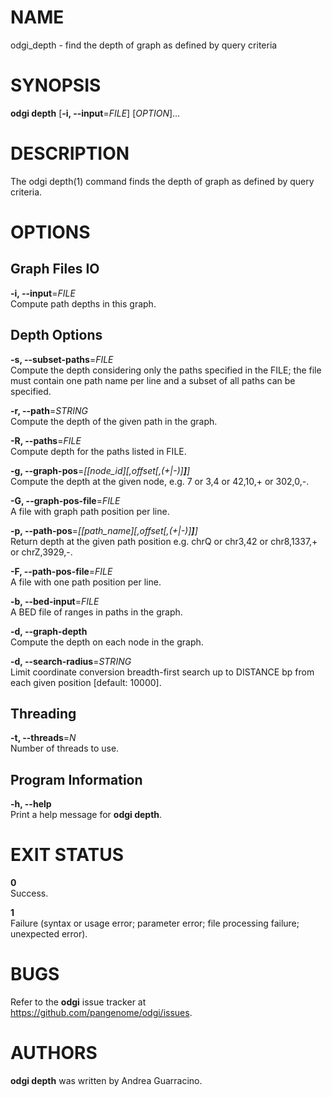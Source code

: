 # NAME

odgi\_depth - find the depth of graph as defined by query criteria

# SYNOPSIS

**odgi depth** \[**-i, --input**=*FILE*\] \[*OPTION*\]…

# DESCRIPTION

The odgi depth(1) command finds the depth of graph as defined by query criteria.

# OPTIONS

## Graph Files IO

**-i, --input**=*FILE*  
Compute path depths in this graph.

## Depth Options

**-s, --subset-paths**=*FILE*  
Compute the depth considering only the paths specified in the FILE; the file must contain one path name per line and a subset of all paths can be specified.

**-r, --path**=*STRING*  
Compute the depth of the given path in the graph.

**-R, --paths**=*FILE*  
Compute depth for the paths listed in FILE.

**-g, --graph-pos**=*\[\[node\_id\]\[,offset\[,(+|-)\]**\]**\]*  
Compute the depth at the given node, e.g. 7 or 3,4 or 42,10,+ or 302,0,-.

**-G, --graph-pos-file**=*FILE*  
A file with graph path position per line.

**-p, --path-pos**=*\[\[path\_name\]\[,offset\[,(+|-)\]**\]**\]*  
Return depth at the given path position e.g. chrQ or chr3,42 or chr8,1337,+ or chrZ,3929,-.

**-F, --path-pos-file**=*FILE*  
A file with one path position per line.

**-b, --bed-input**=*FILE*  
A BED file of ranges in paths in the graph.

**-d, --graph-depth**  
Compute the depth on each node in the graph.

**-d, --search-radius**=*STRING*  
Limit coordinate conversion breadth-first search up to DISTANCE bp from each given position \[default: 10000\].

## Threading

**-t, --threads**=*N*  
Number of threads to use.

## Program Information

**-h, --help**  
Print a help message for **odgi depth**.

# EXIT STATUS

**0**  
Success.

**1**  
Failure (syntax or usage error; parameter error; file processing failure; unexpected error).

# BUGS

Refer to the **odgi** issue tracker at <https://github.com/pangenome/odgi/issues>.

# AUTHORS

**odgi depth** was written by Andrea Guarracino.

